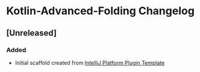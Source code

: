 <!-- Keep a Changelog guide -> https://keepachangelog.com -->

# Kotlin-Advanced-Folding Changelog

## [Unreleased]
### Added
- Initial scaffold created from [IntelliJ Platform Plugin Template](https://github.com/JetBrains/intellij-platform-plugin-template)
